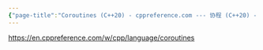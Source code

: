 ```yaml
---
{"page-title":"Coroutines (C++20) - cppreference.com --- 协程 (C++20) - cppreference.com","url":"https://en.cppreference.com/w/cpp/language/coroutines","date":"2023-12-08 17:13:12","tags":["cpp","协程"],"dg-publish":true,"permalink":"/BrowserClip/Coroutines (C++20) - cppreference.com --- 协程 (C++20) - cppreference.com/","dgPassFrontmatter":true}
---
```


https://en.cppreference.com/w/cpp/language/coroutines
